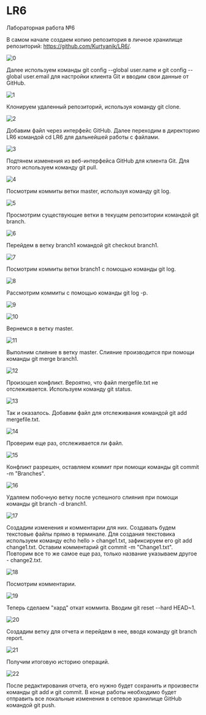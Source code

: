 # LR6
Лабораторная работа №6

В самом начале создаем копию репозитория в личное хранилище репозиторий: https://github.com/Kurtyanik/LR6/.

![0](https://user-images.githubusercontent.com/116668932/199715394-bb9760d2-e36d-45b8-ba79-ba5b203cb48d.png)

Далее используем команды git config --global user.name и git config --global user.email для настройки клиента Git и вводим свои данные от GitHub.

![1](https://user-images.githubusercontent.com/116668932/199715998-55ac8d18-73e0-4ae5-8999-8c87c2dfcbee.png)

Клонируем удаленный репозиторий, используя команду git clone.

![2](https://user-images.githubusercontent.com/116668932/199716100-1a397d8a-03d3-47e0-bddc-b80db04eae7a.png)

Добавим файл через интерфейс GitHub. Далее переходим в директорию LR6 командой cd LR6 для дальнейшей работы с файлами.

![3](https://user-images.githubusercontent.com/116668932/199716178-ba113cf8-da40-461d-a661-71c565fd17c5.png)

Подтянем изменения из веб-интерфейса GitHub для клиента Git. Для этого используем команду git pull.

![4](https://user-images.githubusercontent.com/116668932/199716225-3201000e-a66f-4409-9548-2a58a83d6653.png)

Посмотрим коммиты ветки master, используя команду git log.

![5](https://user-images.githubusercontent.com/116668932/199716297-137a760f-73a3-4944-b682-655b67bcdfe6.png)

Просмотрим существующие ветки в текущем репозитории командой git branch.

![6](https://user-images.githubusercontent.com/116668932/199716363-3b1416b2-e899-4032-838d-58805183bd69.png)

Перейдем в ветку branch1 командой git checkout branch1.

![7](https://user-images.githubusercontent.com/116668932/199716412-5f1ff9cf-0c05-48d2-9fbc-b07fdbd78ad7.png)

Посмотрим коммиты ветки branch1 с помощью команды git log.

![8](https://user-images.githubusercontent.com/116668932/199716491-6ebc50d4-04ff-43a9-9e8e-80c664227c87.png)

Рассмотрим коммиты с помощью команды git log -p.

![9](https://user-images.githubusercontent.com/116668932/199716555-94315684-e9c7-47db-a5a0-4119d09ebd32.png)

![10](https://user-images.githubusercontent.com/116668932/199716592-6ebf6505-36c5-425c-8b88-921eccd07ac1.png)

Вернемся в ветку master.

![11](https://user-images.githubusercontent.com/116668932/199716688-5a3042d5-51d1-4733-95c1-806486d17fd7.png)

Выполним слияние в ветку master. Слияние производится при помощи команды git merge branch1.

![12](https://user-images.githubusercontent.com/116668932/199716732-a7e194d9-4e48-4910-aba9-8520c3d5b75e.png)

Произошел конфликт. Вероятно, что файл mergefile.txt не отслеживается. Используем команду git status.

![13](https://user-images.githubusercontent.com/116668932/199716780-914ca47a-4c74-4ecb-b81d-b0dbc892a9b4.png)

Так и оказалось. Добавим файл для отслеживания командой git add mergefile.txt.

![14](https://user-images.githubusercontent.com/116668932/199716818-60269576-e521-4c94-ad06-eee1094bd532.png)

Проверим еще раз, отслеживается ли файл.

![15](https://user-images.githubusercontent.com/116668932/199716874-fb99da4e-5722-4acd-b1b0-8f673cebb11c.png)

Конфликт разрешен, оставляем коммит при помощи команды git commit -m "Branches".

![16](https://user-images.githubusercontent.com/116668932/199716933-4c9e09fc-cedd-4342-9fa2-95ac85de1959.png)

Удаляем побочную ветку после успешного слияния при помощи команды git branch -d branch1.

![17](https://user-images.githubusercontent.com/116668932/199716981-d044bf57-39ff-4566-a919-c9a0de0ddb32.png)

Создадим изменения и комментарии для них. Создавать будем текстовые файлы прямо в терминале. Для создания текстовика используем команду echo hello > change1.txt, зафиксируем его git add change1.txt. Оставим комментарий git commit -m "Change1.txt". Повторим все то же самое еще раз, только название указываем другое - change2.txt.

![18](https://user-images.githubusercontent.com/116668932/199717038-9f102750-b6bd-4eec-a7bf-2e727dcf1e9d.png)

Посмотрим комментарии.

![19](https://user-images.githubusercontent.com/116668932/199717114-1731c6c2-d56b-4ef1-8d27-8af29ffa41b6.png)

Теперь сделаем "хард" откат коммита. Вводим git reset --hard HEAD~1.

![20](https://user-images.githubusercontent.com/116668932/199717178-2ec4fac0-b9e1-45d9-a85e-badc7c528fa6.png)

Создадим ветку для отчета и перейдем в нее, вводя команду git branch report.

![21](https://user-images.githubusercontent.com/116668932/199717224-a7e1d530-ed40-4f76-a196-87841c15c403.png)

Получим итоговую историю операций.

![22](https://user-images.githubusercontent.com/116668932/199717284-75c90e21-4e2f-44a3-a760-7fab11fe3c22.png)

После редактирования отчета, его нужно будет сохранить и произвести команды git add и git commit. В конце работы необходимо будет отправить все локальные изменения в сетевое хранилище GitHub командой git push.
